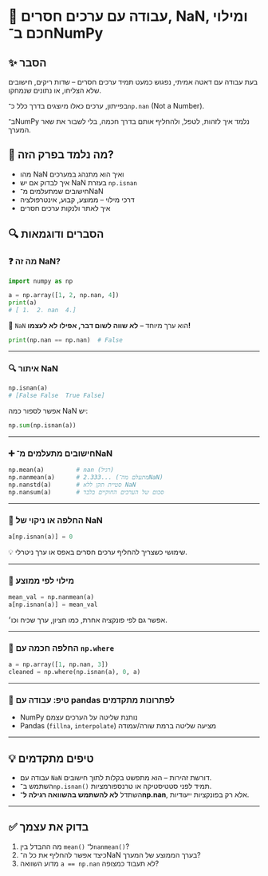 # 📘 עבודה עם ערכים חסרים, NaN, ומילוי חכם ב־NumPy

## ✨ הסבר
בעת עבודה עם דאטה אמיתי, נפגוש כמעט תמיד ערכים חסרים – שדות ריקים, חישובים שלא הצליחו, או נתונים שנמחקו. 

בפייתון, ערכים כאלו מיוצגים בדרך כלל כ־`np.nan` (Not a Number). 

ב־NumPy נלמד איך לזהות, לטפל, ולהחליף אותם בדרך חכמה, בלי לשבור את שאר המערך.

## 🧠 מה נלמד בפרק הזה?
- מהו NaN ואיך הוא מתנהג במערכים
- איך לבדוק אם יש NaN בעזרת `np.isnan`
- חישובים שמתעלמים מ־NaN
- דרכי מילוי – ממוצע, קבוע, אינטרפולציה
- איך לאתר ולנקות ערכים חסרים

## 🔍 הסברים ודוגמאות

### ❓ מה זה NaN?

```python
import numpy as np

a = np.array([1, 2, np.nan, 4])
print(a)
# [ 1.  2. nan  4.]
````

🔸 `NaN` הוא ערך מיוחד – **לא שווה לשום דבר, אפילו לא לעצמו!**

```python
print(np.nan == np.nan)  # False
```

---

### 🔍 איתור NaN

```python
np.isnan(a)
# [False False  True False]
```

אפשר לספור כמה NaN יש:

```python
np.sum(np.isnan(a))
```

---

### ➕ חישובים מתעלמים מ־NaN

```python
np.mean(a)         # nan (רגיל)
np.nanmean(a)      # 2.333... (מתעלם מה־NaN)
np.nanstd(a)       # סטיית תקן ללא NaN
np.nansum(a)       # סכום של הערכים החוקיים בלבד
```

---

### 🧼 החלפה או ניקוי של NaN

```python
a[np.isnan(a)] = 0
```

💡 שימושי כשצריך להחליף ערכים חסרים באפס או ערך ניטרלי.

---

### 🧠 מילוי לפי ממוצע

```python
mean_val = np.nanmean(a)
a[np.isnan(a)] = mean_val
```

אפשר גם לפי פונקציה אחרת, כמו חציון, ערך שכיח וכו׳.

---

### 🔄 החלפה חכמה עם `np.where`

```python
a = np.array([1, np.nan, 3])
cleaned = np.where(np.isnan(a), 0, a)
```

---

### 🧠 טיפ: עבודה עם pandas לפתרונות מתקדמים

* NumPy נותנת שליטה על הערכים עצמם
* Pandas (`fillna`, `interpolate`) מציעה שליטה ברמת שורה/עמודה

---

## 💡 טיפים מתקדמים

* עבודה עם `NaN` דורשת זהירות – הוא מתפשט בקלות לתוך חישובים.
* השתמש ב־`np.isnan()` תמיד לפני סטטיסטיקה או טרנספורמציות.
* השתדל **לא להשתמש בהשוואה רגילה ל־np.nan**, אלא רק בפונקציות ייעודיות.

---

## ✅ בדוק את עצמך

1. מה ההבדל בין `mean()` ל־`nanmean()`?
2. כיצד אפשר להחליף את כל ה־NaN בערך הממוצע של המערך?
3. מדוע השוואה `a == np.nan` לא תעבוד כמצופה?

